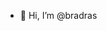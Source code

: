 - 👋 Hi, I’m @bradras


<!---
bradras/bradras is a ✨ special ✨ repository because its `README.md` (this file) appears on your GitHub profile.
You can click the Preview link to take a look at your changes.
--->
